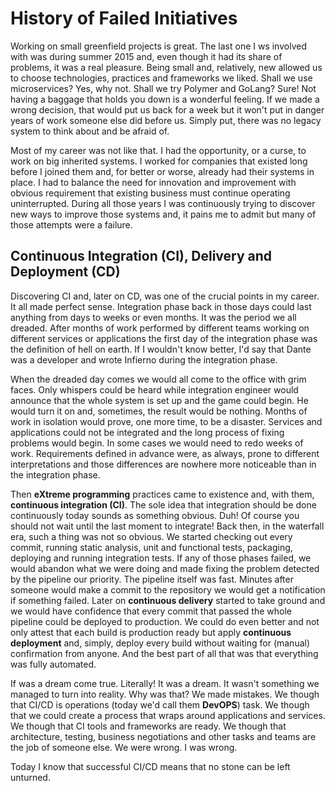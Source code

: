 History of Failed Initiatives
=============================

Working on small greenfield projects is great. The last one I ws involved with was during summer 2015 and, even though it had its share of problems, it was a real pleasure. Being small and, relatively, new allowed us to choose technologies, practices and frameworks we liked. Shall we use microservices? Yes, why not. Shall we try Polymer and GoLang? Sure! Not having a baggage that holds you down is a wonderful feeling. If we made a wrong decision, that would put us back for a week but it won't put in danger years of work someone else did before us. Simply put, there was no legacy system to think about and be afraid of.

Most of my career was not like that. I had the opportunity, or a curse, to work on big inherited systems. I worked for companies that existed long before I joined them and, for better or worse, already had their systems in place. I had to balance the need for innovation and improvement with obvious requirement that existing business must continue operating uninterrupted. During all those years I was continuously trying to discover new ways to improve those systems and, it pains me to admit but many of those attempts were a failure.

Continuous Integration (CI), Delivery and Deployment (CD)
---------------------------------------------------------

Discovering CI and, later on CD, was one of the crucial points in my career. It all made perfect sense. Integration phase back in those days could last anything from days to weeks or even months. It was the period we all dreaded. After months of work performed by different teams working on different services or applications the first day of the integration phase was the definition of hell on earth. If I wouldn't know better, I'd say that Dante was a developer and wrote Infierno during the integration phase.

When the dreaded day comes we would all come to the office with grim faces. Only whispers could be heard while integration engineer would announce that the whole system is set up and the game could begin. He would turn it on and, sometimes, the result would be nothing. Months of work in isolation would prove, one more time, to be a disaster. Services and applications could not be integrated and the long process of fixing problems would begin. In some cases we would need to redo weeks of work. Requirements defined in advance were, as always, prone to different interpretations and those differences are nowhere more noticeable than in the integration phase.

Then **eXtreme programming** practices came to existence and, with them, **continuous integration (CI)**. The sole idea that integration should be done continuously today sounds as something obvious. Duh! Of course you should not wait until the last moment to integrate! Back then, in the waterfall era, such a thing was not so obvious. We started checking out every commit, running static analysis, unit and functional tests, packaging, deploying and running integration tests. If any of those phases failed, we would abandon what we were doing and made fixing the problem detected by the pipeline our priority. The pipeline itself was fast. Minutes after someone would make a commit to the repository we would get a notification if something failed. Later on **continuous delivery** started to take ground and we would have confidence that every commit that passed the whole pipeline could be deployed to production. We could do even better and not only attest that each build is production ready but apply **continuous deployment** and, simply, deploy every build without waiting for (manual) confirmation from anyone. And the best part of all that was that everything was fully automated.

If was a dream come true. Literally! It was a dream. It wasn't something we managed to turn into reality. Why was that? We made mistakes. We though that CI/CD is operations (today we'd call them **DevOPS**) task. We though that we could create a process that wraps around applications and services. We though that CI tools and frameworks are ready. We though that architecture, testing, business negotiations and other tasks and teams are the job of someone else. We were wrong. I was wrong.

Today I know that successful CI/CD means that no stone can be left unturned. 